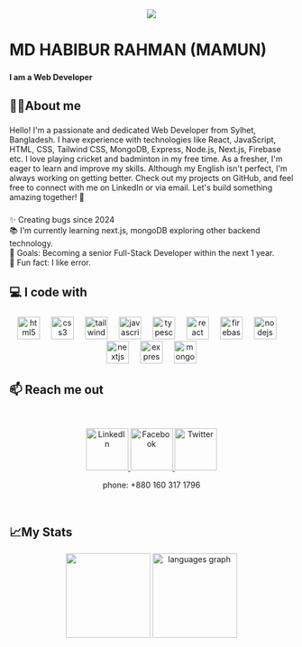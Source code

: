 <div align="center">
  <img  src="https://i.ibb.co.com/yB62XXcv/White-Minimalist-Corporate-Personal-Profile-Linked-In-Banner-2.png"  />
</div>

###

<h1 align="left">MD HABIBUR RAHMAN (MAMUN)</h1>

###

<h4 align="left">I am a Web Developer</h4>

###

<h2 align="left">👳‍♂️About me</h2>

###

<p align='left'>
  Hello! I'm a passionate and dedicated Web Developer from Sylhet, Bangladesh. I have experience with technologies like React, JavaScript, HTML, CSS, Tailwind CSS, MongoDB, Express, Node.js, Next.js, Firebase etc. I love playing cricket and badminton in my free time. As a fresher, I'm eager to learn and improve my skills. Although my English isn't perfect, I'm always working on getting better. Check out my projects on GitHub, and feel free to connect with me on LinkedIn or via email. Let's build something amazing together! 🚀
</p>

###

<p align="left">✨ Creating bugs since 2024<br>📚 I'm currently learning  next.js, mongoDB exploring other backend technology.<br>🎯 Goals:  Becoming a senior Full-Stack Developer within the next 1 year.<br>🎲 Fun fact: I like error.</p>

###

## :computer: I code with

###

<div align="center">
  <img src="https://skillicons.dev/icons?i=html" height="40" alt="html5 logo"  />
  <img width="12" />
  <img src="https://skillicons.dev/icons?i=css" height="40" alt="css3 logo"  />
  <img width="12" />
  <img src="https://skillicons.dev/icons?i=tailwind" height="40" alt="tailwindcss logo"  />
  <img width="12" />
  <img src="https://skillicons.dev/icons?i=js" height="40" alt="javascript logo"  />
  <img width="12" />
  <img src="https://cdn.jsdelivr.net/gh/devicons/devicon/icons/typescript/typescript-original.svg" height="40" alt="typescript logo"  />
  <img width="12" />
  <img src="https://cdn.jsdelivr.net/gh/devicons/devicon/icons/react/react-original-wordmark.svg" height="40" alt="react logo"  />
  <img width="12" />
  <img src="https://cdn.jsdelivr.net/gh/devicons/devicon/icons/firebase/firebase-plain-wordmark.svg" height="40" alt="firebase logo"  />
  <img width="12" />
  <img src="https://cdn.jsdelivr.net/gh/devicons/devicon/icons/nodejs/nodejs-original-wordmark.svg" height="40" alt="nodejs logo"  />
  <img width="12" />
  <img src="https://skillicons.dev/icons?i=nextjs" height="40" alt="nextjs logo"  />
  <img width="12" />
  <img src="https://skillicons.dev/icons?i=express" height="40" alt="express logo"  />
  <img width="12" />
  <img src="https://cdn.jsdelivr.net/gh/devicons/devicon/icons/mongodb/mongodb-plain-wordmark.svg" height="40" alt="mongodb logo"  />
</div>

###

## :mailbox: Reach me out

<br />
<p align="center">
  <a href="https://www.linkedin.com/in/habibur-rahman13" target="_blank">
    <img height="75" src="https://i.ibb.co.com/d46WvccQ/Linkedin.png" alt="LinkedIn">
  </a>
  <a href="https://www.facebook.com/habibur5231" target="_blank">
    <img height="75" src="https://github.com/mir-hussain/mir-hussain/blob/main/images/icons/Facebook.png" alt="Facebook">
  </a>
  <a href="https://x.com/MdHabibur241685" target="_blank">
    <img height="75" src="https://github.com/mir-hussain/mir-hussain/blob/main/images/icons/Twitter.png" alt="Twitter">
  </a>
</p>
<p align='center'> phone: +880 160 317 1796 </p>

<br />

###

## :chart_with_upwards_trend:My Stats

<div align="center">
<img src='https://github-readme-stats.vercel.app/api?username=habibur5313&show_icons=true&theme=radical' height="150"/>
  <img src="https://github-readme-stats.vercel.app/api/top-langs?username=habibur5313&locale=en&hide_title=false&layout=compact&card_width=320&langs_count=5&theme=dracula&hide_border=false&order=2" height="150" alt="languages graph"  />
</div>

###
